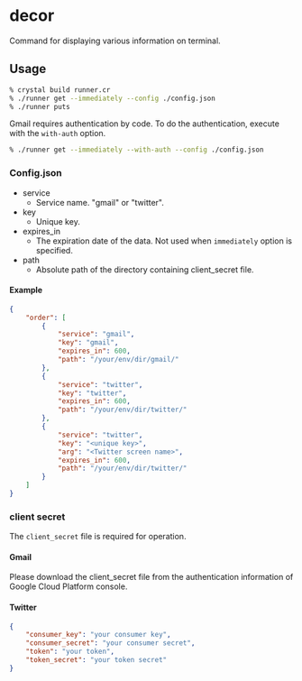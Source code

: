 # decor

Command for displaying various information on terminal.

## Usage

```sh
% crystal build runner.cr
% ./runner get --immediately --config ./config.json
% ./runner puts
```

Gmail requires authentication by code.
To do the authentication, execute with the ```with-auth``` option.

```sh
% ./runner get --immediately --with-auth --config ./config.json
```

### Config.json

- service
  - Service name. "gmail" or "twitter".
- key
  - Unique key.
- expires_in
  - The expiration date of the data. Not used when ```immediately``` option is specified.
- path
  - Absolute path of the directory containing client_secret file.

#### Example

```json
{
    "order": [
        {
            "service": "gmail",
            "key": "gmail",
            "expires_in": 600,
            "path": "/your/env/dir/gmail/"
        },
        {
            "service": "twitter",
            "key": "twitter",
            "expires_in": 600,
            "path": "/your/env/dir/twitter/"
        },
        {
            "service": "twitter",
            "key": "<unique key>",
            "arg": "<Twitter screen name>",
            "expires_in": 600,
            "path": "/your/env/dir/twitter/"
        }
    ]
}
```

### client secret

The ```client_secret``` file is required for operation.

#### Gmail

Please download the client_secret file from the authentication information of Google Cloud Platform console.

#### Twitter

```json
{
    "consumer_key": "your consumer key",
    "consumer_secret": "your consumer secret",
    "token": "your token",
    "token_secret": "your token secret"
}
```
